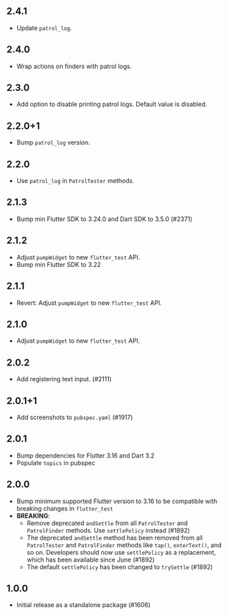 ## 2.4.1

- Update `patrol_log`.

## 2.4.0

- Wrap actions on finders with patrol logs.

## 2.3.0

- Add option to disable printing patrol logs. Default value is disabled.

## 2.2.0+1

- Bump `patrol_log` version.

## 2.2.0

- Use `patrol_log` in `PatrolTester` methods.

## 2.1.3

- Bump min Flutter SDK to 3.24.0 and Dart SDK to 3.5.0 (#2371)

## 2.1.2

- Adjust `pumpWidget` to new `flutter_test` API. 
- Bump min Flutter SDK to 3.22

## 2.1.1

- Revert: Adjust `pumpWidget` to new `flutter_test` API. 

## 2.1.0

- Adjust `pumpWidget` to new `flutter_test` API. 

## 2.0.2

- Add registering text input. (#2111)

## 2.0.1+1

- Add screenshots to `pubspec.yaml` (#1917)

## 2.0.1

- Bump dependencies for Flutter 3.16 and Dart 3.2
- Populate `topics` in pubspec

## 2.0.0

- Bump minimum supported Flutter version to 3.16 to be compatible with breaking
  changes in `flutter_test`
- **BREAKING**:
  - Remove deprecated `andSettle` from all `PatrolTester` and `PatrolFinder`
    methods. Use `settlePolicy` instead (#1892)
  - The deprecated `andSettle` method has been removed from all `PatrolTester`
  and `PatrolFinder` methods like `tap()`, `enterText()`, and so on. Developers
  should now use `settlePolicy` as a replacement, which has been available since
  June (#1892)
  - The default `settlePolicy` has been changed to `trySettle` (#1892)

## 1.0.0

- Initial release as a standalone package (#1606)
